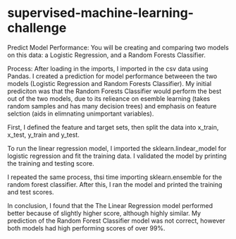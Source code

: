 # supervised-machine-learning-challenge


Predict Model Performance:
You will be creating and comparing two models on this data: a Logistic Regression, and a Random Forests Classifier.

Process: 
After loading in the imports, I imported in the csv data using Pandas. I created a prediction for model performance betweeen the two models (Logistic Regression and Random Forests Classifier). My initial prediciton was that the Random Forests Classifier would perform the best out of the two models, due to its relieance on esemble learning (takes random samples and has many decision trees) and emphasis on feature selction (aids in elimnating unimportant variables).

First, I defined the feature and target sets, then split the data into x_train, x_test, y_train and y_test. 

To run the linear regression model, I imported the sklearn.lindear_model for logistic regression and fit the training data. I validated the model by printing the training and testing score. 

I repeated the same process, thsi time importing sklearn.ensemble for the random forest classifier. After this, I ran the model and printed the training and test scores. 

In conclusion, I found that the The Linear Regression model performed better because of slightly higher score, although highly similar. My prediction of the Random Forest Classifier model was not correct, however both models had high performing scores of over 99%.
